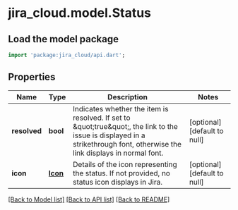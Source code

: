 # jira_cloud.model.Status

## Load the model package
```dart
import 'package:jira_cloud/api.dart';
```

## Properties
Name | Type | Description | Notes
------------ | ------------- | ------------- | -------------
**resolved** | **bool** | Indicates whether the item is resolved. If set to \&quot;true\&quot;, the link to the issue is displayed in a strikethrough font, otherwise the link displays in normal font. | [optional] [default to null]
**icon** | [**Icon**](Icon.md) | Details of the icon representing the status. If not provided, no status icon displays in Jira. | [optional] [default to null]

[[Back to Model list]](../README.md#documentation-for-models) [[Back to API list]](../README.md#documentation-for-api-endpoints) [[Back to README]](../README.md)


